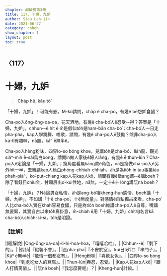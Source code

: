 ```yaml
---
chapter: 鹹酸甜第3冊
title: 117. 十婦，九妒
author: Siau Lah-jih
date: 2021-06-27
category: chheh
show_chapter: 1
layout: post
toc: true
---
```


## 〈117〉
# 十婦，九妒
> **Cha̍p hū, káu tò͘**
 
「十婦，九妒」！可能有影。M̄-kú請問，cha̍p ê cha-po͘，有幾ê bē怨妒食醋？

Cha-po͘人ōng-ōng-oa-oa，花天酒地，有幾ê cha-bó͘人ē忍受--得？答案是「十婦，九妒」，chhun--ê hit ê m̄是假仙to̍h是ham-bān cha-bó͘；cha-bó͘人一日走pha-pha，kap人學跳舞、唱歌，請問，有幾ê cha-po͘人ē鼓勵？除非cha-po͘人ka-tī有趣味，nā無，káⁿ ē無半ê。

Cha-po͘人hèng粉味，四界lo-so bóng khoe，見講to̍h是cha-bó͘、lia̍h龍、觀光siáⁿ-mih ē-sái烏白bong，請問in做人家後ê婦人lâng，有幾ê ē thun-lún？Cha-po͘人ê定論是「十婦，九妒」；換角度看無kāng款ê角色，nā是換做cha-po͘人ê另外hit一半，去舞廳kap人烏白phōng-chhiah-chhiah，a̍h是為tio̍h in tau事業tàu phah-piàⁿ，ko͘-put-chiang kap人花kap人kô，請問有幾ê做ang婿--ê講boeh？除了看錢目chiu金，甘願展出o͘-kui性地，nā無，一定十ê十 lóng講阮ná boeh？

「十婦，九妒」？Nā論男女私情，a̍h是ang-bó͘相kheng-hun感情，boeh講「十婦，九妒」，不如講「十ê cha-po͘，十ê無度量」。對感情ê自私獨占來看，cha-po͘人比cha-bó͘人實在khah容易食醋，只是為tio̍h boeh維護cha-po͘人ê自尊，嘴講無要緊，其實自古以來to̍h真掛意，m̄-chiah ē用「十婦，九妒」chit句名言kā cha-bó͘人chia̍h-sí-sí，to̍h是明證。

 
### 【註解】

|詞|解說|
|Ōng-ōng-oa-oa|Hi-hi-hoa-hoa，『嘻嘻哈哈』。|
|Chhun--ê|『剩下的』。|
|假仙|『假裝不會』。|
|走pha-pha|『不安於室』，kui日tī外口『串門子』。|
|Káⁿ ē無半ê|『敢情一個都沒有』。|
|Hèng粉味|『喜歡女色』。|
|四界lo-so bóng khoe|『到處吃女人的豆腐』。|
|Thun-lún|吞忍，忍受。|
|Kap人花kap人kô|『跟人打情罵俏』。|
|阮ná boeh|『我怎麼要呢』？|
|Kheng-hun|計較。|
